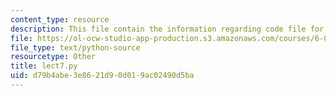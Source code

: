 ```yaml
---
content_type: resource
description: This file contain the information regarding code file for lecture 7.
file: https://ol-ocw-studio-app-production.s3.amazonaws.com/courses/6-0002-introduction-to-computational-thinking-and-data-science-fall-2016/d79b4abe3e8621d90d019ac02490d5ba_lect7.py
file_type: text/python-source
resourcetype: Other
title: lect7.py
uid: d79b4abe-3e86-21d9-0d01-9ac02490d5ba
---
```

